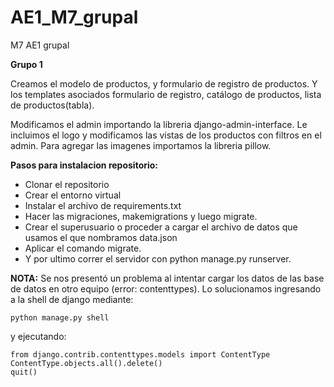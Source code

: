 # AE1_M7_grupal
M7 AE1 grupal

**Grupo 1**

Creamos el modelo de productos, y formulario de registro de productos. Y los templates asociados formulario de registro, catálogo de productos,
lista de productos(tabla). 

Modificamos el admin importando la libreria django-admin-interface. Le incluimos el logo y modificamos las vistas de los productos con filtros en el admin.
Para agregar las imagenes importamos la libreria pillow.

**Pasos para instalacion repositorio:**

- Clonar el repositorio
- Crear el entorno virtual
- Instalar el archivo de requirements.txt
- Hacer las migraciones, makemigrations y luego migrate.
- Crear el superusuario o proceder a cargar el archivo de datos que usamos el que nombramos data.json
- Aplicar el comando migrate.
- Y por ultimo correr el servidor con python manage.py runserver.

**NOTA:** Se nos presentó un problema al intentar cargar los datos de las base de datos en otro equipo (error: contenttypes). Lo solucionamos ingresando a la shell
de django mediante:

```
python manage.py shell
```

y ejecutando:

```
from django.contrib.contenttypes.models import ContentType
ContentType.objects.all().delete()
quit()
```
